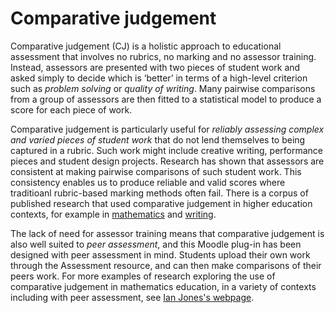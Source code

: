 # Comparative judgement
Comparative judgement (CJ) is a holistic approach to educational assessment that involves no rubrics, no marking and no assessor training. Instead, assessors are presented with two pieces of student work and asked simply to decide which is ‘better’ in terms of a high-level criterion such as *problem solving* or *quality of writing*. Many pairwise comparisons from a group of assessors are then fitted to a statistical model to produce a score for each piece of work.

Comparative judgement is particularly useful for *reliably assessing complex and varied pieces of student work* that do not lend themselves to being captured in a rubric. Such work might include creative writing, performance pieces and student design projects. Research has shown that assessors are consistent at making pairwise comparisons of such student work. This consistency enables us to produce reliable and valid scores where traditioanl rubric-based marking methods often fail. There is a corpus of published research that used comparative judgement in higher education contexts, for example in [mathematics](http://dx.doi.org/10.1080/03075079.2013.821974) and [writing](http://dx.doi.org/10.1080/03075079.2013.821974). 

The lack of need for assessor training means that comparative judgement is also well suited to *peer assessment*, and this Moodle plug-in has been designed with peer assessment in mind. Students upload their own work through the Assessment resource, and can then make comparisons of their peers work. For more examples of research exploring the use of comparative judgement in mathematics education, in a variety of contexts including with peer assessment, see [Ian Jones's webpage](https://iansajones.wordpress.com). 

